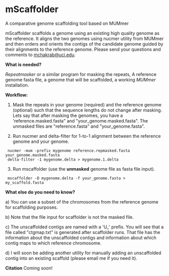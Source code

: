 # mScaffolder
A comparative genome scaffolding tool based on MUMmer 

mScaffolder scaffolds a genome using an existing high quality genome as the reference. It aligns the two genomes using nucmer utility from MUMmer and then orders and orients the contigs of the candidate genome guided by their alignments to the reference genome. Please send your questions and comments to mchakrab@uci.edu. 

<b>What is needed?</b>

<i>Repeatmasker</i> or a similar program for masking the repeats, A reference genome fasta file, a genome that will be scaffolded, a working <i>MUMmer</i> installation.

<b>Workflow:</b>

1. Mask the repeats in your genome (required) and the reference genome (optional) such that the sequence lengths do not change after masking. Lets say that after masking the genomes, you have a 'reference.masked.fasta" and "your_genome.masked.fasta". The unmasked files are "reference.fasta" and "your_genome.fasta".

2. Run nucmer and delta-filter for 1-to-1 alignment between the reference genome and your genome.

  ```
   nucmer -mum -prefix mygenome reference.repmasked.fasta your_genome.masked.fasta
   delta-filter -1 mygenome.delta > mygenome.1.delta
  ```
3. Run mscaffolder (use the <b>unmasked</b> genome file as fasta file input).

  ```
   mscaffolder -D mygenome.delta -f your_genome.fasta > my_scaffold.fasta
  ```

<b>What else do you need to know?</b>

  a) You can use a subset of the chromosomes from the reference genome for scaffolding purposes.
  
  b) Note that the file input for scaffolder is not the masked file.
  
  c) The unscaffolded contigs are named with a 'U_' prefix. You will see that a file called "ctgmap.txt" is generated after scaffolder runs. That file has the information about the unscaffolded contigs and information about which contig maps to which reference chromosome.
  
  d) I will soon be adding another utility for manually adding an unscaffolded contig into an existing scaffold (please email me if you need it).
  
<b>Citation</b>
Coming soon!


